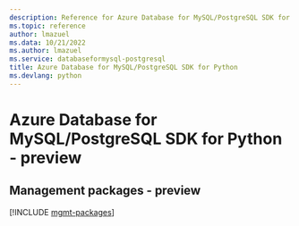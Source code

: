 ```yaml
---
description: Reference for Azure Database for MySQL/PostgreSQL SDK for Python
ms.topic: reference
author: lmazuel
ms.data: 10/21/2022
ms.author: lmazuel
ms.service: databaseformysql-postgresql
title: Azure Database for MySQL/PostgreSQL SDK for Python
ms.devlang: python
---
```

# Azure Database for MySQL/PostgreSQL SDK for Python - preview

## Management packages - preview
[!INCLUDE [mgmt-packages](database-for-mysql-postgresql-mgmt-index.md)]